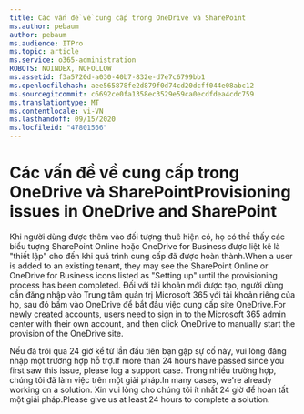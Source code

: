 ```yaml
---
title: Các vấn đề về cung cấp trong OneDrive và SharePoint
ms.author: pebaum
author: pebaum
ms.audience: ITPro
ms.topic: article
ms.service: o365-administration
ROBOTS: NOINDEX, NOFOLLOW
ms.assetid: f3a5720d-a030-40b7-832e-d7e7c6799bb1
ms.openlocfilehash: aee565878fe2d879f0d74cd20dcff044e08abc12
ms.sourcegitcommit: c6692ce0fa1358ec3529e59ca0ecdfdea4cdc759
ms.translationtype: MT
ms.contentlocale: vi-VN
ms.lasthandoff: 09/15/2020
ms.locfileid: "47801566"
---
```

# <a name="provisioning-issues-in-onedrive-and-sharepoint"></a><span data-ttu-id="17a91-102">Các vấn đề về cung cấp trong OneDrive và SharePoint</span><span class="sxs-lookup"><span data-stu-id="17a91-102">Provisioning issues in OneDrive and SharePoint</span></span>

<span data-ttu-id="17a91-103">Khi người dùng được thêm vào đối tượng thuê hiện có, họ có thể thấy các biểu tượng SharePoint Online hoặc OneDrive for Business được liệt kê là "thiết lập" cho đến khi quá trình cung cấp đã được hoàn thành.</span><span class="sxs-lookup"><span data-stu-id="17a91-103">When a user is added to an existing tenant, they may see the SharePoint Online or OneDrive for Business icons listed as "Setting up" until the provisioning process has been completed.</span></span> <span data-ttu-id="17a91-104">Đối với tài khoản mới được tạo, người dùng cần đăng nhập vào Trung tâm quản trị Microsoft 365 với tài khoản riêng của họ, sau đó bấm vào OneDrive để bắt đầu việc cung cấp site OneDrive.</span><span class="sxs-lookup"><span data-stu-id="17a91-104">For newly created accounts, users need to sign in to the Microsoft 365 admin center with their own account, and then click OneDrive to manually start the provision of the OneDrive site.</span></span>
  
<span data-ttu-id="17a91-105">Nếu đã trôi qua 24 giờ kể từ lần đầu tiên bạn gặp sự cố này, vui lòng đăng nhập một trường hợp hỗ trợ.</span><span class="sxs-lookup"><span data-stu-id="17a91-105">If more than 24 hours have passed since you first saw this issue, please log a support case.</span></span> <span data-ttu-id="17a91-106">Trong nhiều trường hợp, chúng tôi đã làm việc trên một giải pháp.</span><span class="sxs-lookup"><span data-stu-id="17a91-106">In many cases, we're already working on a solution.</span></span> <span data-ttu-id="17a91-107">Xin vui lòng cho chúng tôi ít nhất 24 giờ để hoàn tất một giải pháp.</span><span class="sxs-lookup"><span data-stu-id="17a91-107">Please give us at least 24 hours to complete a solution.</span></span>
  
